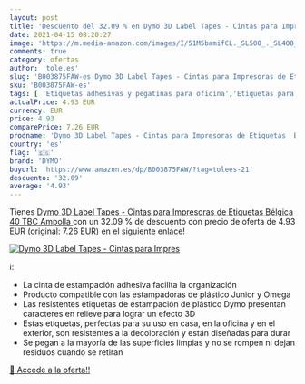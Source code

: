 ```yaml
---
layout: post
title: 'Descuento del 32.09 % en Dymo 3D Label Tapes - Cintas para Impres'
date: 2021-04-15 08:20:27
image: 'https://m.media-amazon.com/images/I/51M5bamifCL._SL500_._SL400_.jpg'
comments: true
category: ofertas
author: 'tole.es'
slug: 'B003875FAW-es Dymo 3D Label Tapes - Cintas para Impresoras de Etiquetas...'
sku: 'B003875FAW-es'
tags: [ 'Etiquetas adhesivas y pegatinas para oficina','Etiquetas para impresoras','Etiquetas, separadores y sellos','Material de oficina','Oficina y papelería','dymo', ]
actualPrice: 4.93 EUR
currency: EUR
price: 4.93
comparePrice: 7.26 EUR
prodname: 'Dymo 3D Label Tapes - Cintas para Impresoras de Etiquetas  Bélgica  40  TBC   Ampolla '
country: 'es'
flag: '🇪🇸'
brand: 'DYMO'
buyurl: 'https://www.amazon.es/dp/B003875FAW/?tag=tolees-21'
descuento: '32.09'
average: '4.93'
---
```


Tienes [Dymo 3D Label Tapes - Cintas para Impresoras de Etiquetas  Bélgica  40  TBC   Ampolla ](https://www.amazon.es/dp/B003875FAW/?tag=tolees-21) con un 32.09 % de descuento con precio de oferta de 4.93 EUR (original: 7.26 EUR) en el siguiente enlace!

[![Dymo 3D Label Tapes - Cintas para Impres](https://m.media-amazon.com/images/I/51M5bamifCL._SL500_._SL400_.jpg)](https://www.amazon.es/dp/B003875FAW/?tag=tolees-21)

ℹ️:

- La cinta de estampación adhesiva facilita la organización
- Producto compatible con las estampadoras de plástico Junior y Omega
- Las resistentes etiquetas de estampación de plástico Dymo presentan caracteres en relieve para lograr un efecto 3D
- Estas etiquetas, perfectas para su uso en casa, en la oficina y en el exterior, son resistentes a la decoloración y están diseñadas para durar
- Se pegan a la mayoría de las superficies limpias y no se rompen ni dejan residuos cuando se retiran

[🛒 Accede a la oferta!!](https://www.amazon.es/dp/B003875FAW/?tag=tolees-21)
